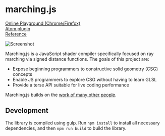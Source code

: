 # marching.js

[Online Playground (Chrome/Firefox)](https://charlieroberts.github.io/marching/playground/)    
[Atom plugin](https://atom.io/packages/atom-marching)   
[Reference](https://charlieroberts.github.io/marching/docs/index.html)   

![Screenshot](https://raw.github.com/charlieroberts/marching/screenshots/crazyball.png) 

Marching.js is a JavaScript shader compiler specifically focused on ray marching via signed distance functions. The goals of this project are:

- Expose beginning programmers to constructive solid geometry (CSG) concepts
- Enable JS programmers to explore CSG without having to learn GLSL
- Provide a terse API suitable for live coding performance

Marching.js builds on the [work of many other people](https://github.com/charlieroberts/marching/blob/master/CREDITS.markdown).

## Development
The library is compiled using gulp. Run `npm install` to install all necessary dependencies, and then `npm run build` to build the library.
